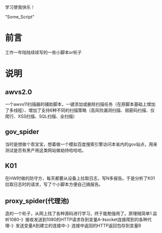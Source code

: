 学习使我快乐！

"Some_Script" 
# 前言
工作一年陆陆续续写的一些小脚本or轮子
# 说明

## awvs2.0
一个awvs11扫描器的辅助脚本，一键添加或删除扫描任务（在原脚本基础上增加了多线程）、增加了支持6种不同的扫描策略（高风险漏洞扫描、弱密码扫描、仅爬行、XSS扫描、SQL扫描、全扫描）

## gov_spider
当时是想做个乖宝宝，想着做一个模拟百度搜索引擎访问本省内的gov站点，用来测试是否有黑产用这类网站做劫持哈哈哈。
## K01 
在HW时做的防守方，每天都要从设备上拉取日志，写N多报告。于是分析了K01拉取日志时的请求，写了个小脚本方便自己搞报告。
## proxy_spider(代理池)
造的一个轮子，从网上找了各种源码进行学习，终于能勉强用了。原理贼简单1.监听1080-》接收发送到1080的HTTP请求存到变量A-》socket连接爬到的各种代理-》发送变量A到建立的连接中-》连接中返回的HTTP返回包存到变量B
